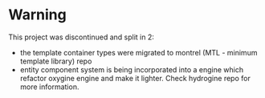 # Warning

This project was discontinued and split in 2:

* the template container types were migrated to montrel (MTL - minimum template library) repo
* entity component system is being incorporated into a engine which refactor  oxygine engine and make it lighter. Check hydrogine repo for more information.
